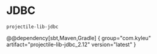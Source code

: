 # JDBC

`projectile-lib-jdbc`

@@dependency[sbt,Maven,Gradle] {
  group="com.kyleu"
  artifact="projectile-lib-jdbc_2.12"
  version="latest"
}
